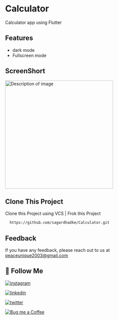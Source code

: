 
# Calculator

Calculator app using Flutter


## Features

- dark mode
- Fullscreen mode


## ScreenShort 

<img src="https://github.com/user-attachments/assets/f33ba8a2-9eb8-462a-8ae0-9cc9385a746c" width="348" alt="Description of image">

## Clone This Project

Clone this Project using VCS | Frok this Project

```bash
  https://github.com/sagardhadke/Calculator.git
```

## Feedback

If you have any feedback, please reach out to us at peaceunique2003@gmail.com


## 🔗 Follow Me 
[![instagram](https://img.shields.io/badge/Instagram-E4405F?style=for-the-badge&logo=instagram&logoColor=white)](https://www.instagram.com/sagardhadke_uc/)

[![linkedin](https://img.shields.io/badge/linkedin-0A66C2?style=for-the-badge&logo=linkedin&logoColor=white)](https://www.linkedin.com/in/sagar-dhadke-6a466b206/)

[![twitter](https://img.shields.io/badge/twitter-1DA1F2?style=for-the-badge&logo=twitter&logoColor=white)](https://twitter.com/sagardhadke_uc)


[![Bug me a Coffee](https://img.shields.io/badge/donate-buy%20me%20a%20coffee-yellow?label=Donate&style=flat-square)](https://www.buymeacoffee.com/sagardhadke)


